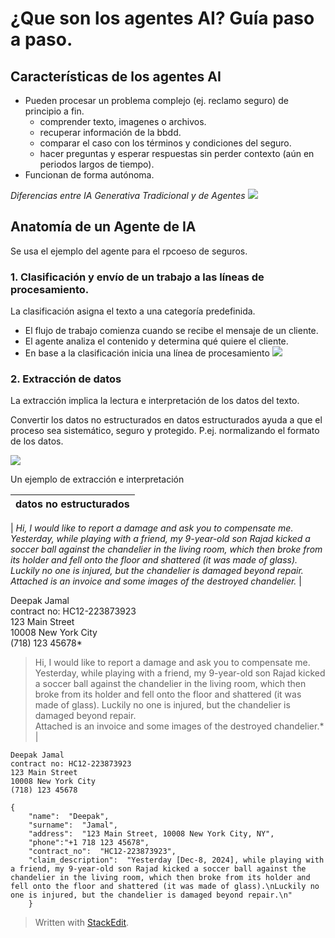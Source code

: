 

# ¿Que son los agentes AI? Guía paso a paso.

## Características de los agentes AI
- Pueden procesar un problema complejo (ej. reclamo seguro) de principio a fin.
	- comprender texto, imagenes o archivos.
	- recuperar información de la bbdd.
	- comparar el caso con los términos y condiciones del seguro.
	- hacer preguntas y esperar respuestas sin perder contexto (aún en periodos largos de tiempo).
- Funcionan de forma autónoma.

*Diferencias entre IA Generativa Tradicional y de Agentes*
![](https://miro.medium.com/v2/resize:fit:1050/1*7rWViLLiWpoHivd15UHZTQ.png)

## Anatomía de un Agente de IA
Se usa el ejemplo del agente para el rpcoeso de seguros.

### 1. Clasificación y envío de un trabajo a las líneas de procesamiento.

La clasificación asigna el texto a una categoría predefinida.

 - El flujo de trabajo comienza cuando se recibe el mensaje de un cliente.
 - El agente analiza el contenido y determina qué quiere el cliente.
 - En base a la clasificación inicia una línea de procesamiento
 ![](https://miro.medium.com/v2/resize:fit:1500/1*CvV2Yu0Nk43LN7GUDO8JPQ.png)
 
 ### 2. Extracción de datos
 
 La extracción implica la lectura e interpretación de los datos del texto.
 
Convertir los datos no estructurados en datos estructurados ayuda a que el proceso sea sistemático, seguro y protegido. P.ej. normalizando el formato de los datos.

![](https://miro.medium.com/v2/resize:fit:1050/1*Q8o6a2-Fe1FbqIOS7I3EaQ.png)

Un ejemplo de extracción e interpretación

| datos no estructurados |
|--|
| 
*Hi, 
I would like to report a damage and ask you to compensate me.   
Yesterday, while playing with a friend, my 9-year-old son Rajad kicked a soccer ball against the chandelier in the living room, which then broke from its holder and fell onto the floor and shattered (it was made of glass).
Luckily no one is injured, but the chandelier is damaged beyond repair.  
Attached is an invoice and some images of the destroyed chandelier.* |  
  
Deepak Jamal  
contract no: HC12-223873923  
123 Main Street  
10008 New York City  
(718) 123 45678* 

> Hi, 
I would like to report a damage and ask you to compensate me.   
Yesterday, while playing with a friend, my 9-year-old son Rajad kicked a soccer ball against the chandelier in the living room, which then broke from its holder and fell onto the floor and shattered (it was made of glass).
Luckily no one is injured, but the chandelier is damaged beyond repair.  
Attached is an invoice and some images of the destroyed chandelier.* |  
  

    Deepak Jamal  
    contract no: HC12-223873923  
    123 Main Street  
    10008 New York City  
    (718) 123 45678

    {  
        "name":  "Deepak",  
        "surname":  "Jamal",  
        "address":  "123 Main Street, 10008 New York City, NY",  
        "phone":"+1 718 123 45678",  
        "contract_no":  "HC12-223873923",  
        "claim_description":  "Yesterday [Dec-8, 2024], while playing with a friend, my 9-year-old son Rajad kicked a soccer ball against the chandelier in the living room, which then broke from its holder and fell onto the floor and shattered (it was made of glass).\nLuckily no one is injured, but the chandelier is damaged beyond repair.\n"  
        }










 
> Written with [StackEdit](https://stackedit.io/).
<!--stackedit_data:
eyJoaXN0b3J5IjpbLTE0MzE5MzQ0OTUsOTA4MTE0ODk3XX0=
-->